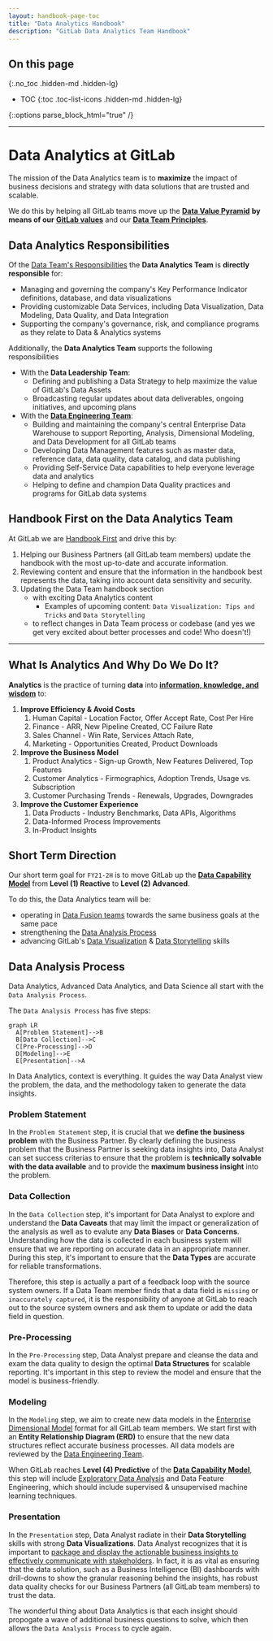 ```yaml
---
layout: handbook-page-toc
title: "Data Analytics Handbook"
description: "GitLab Data Analytics Team Handbook"
---
```


## On this page
{:.no_toc .hidden-md .hidden-lg}

- TOC
{:toc .toc-list-icons .hidden-md .hidden-lg}

{::options parse_block_html="true" /}

----

# Data Analytics at GitLab

The mission of the Data Analytics team is to **maximize** the impact of business decisions and strategy with data solutions that are trusted and scalable.   

We do this by helping all GitLab teams move up the [**Data Value Pyramid**](/handbook/business-ops/data-team/direction/#data-value-pyramid) **by means of our** [**GitLab values**](/handbook/values/) and our [**Data Team Principles**](/handbook/business-ops/data-team/#data-team-principles). 


## Data Analytics Responsibilities

Of the [Data Team's Responsibilities](/handbook/business-ops/data-team/#responsibilities) the **Data Analytics Team** is **directly responsible** for:
- Managing and governing the company's Key Performance Indicator definitions, database, and data visualizations
- Providing customizable Data Services, including Data Visualization, Data Modeling, Data Quality, and Data Integration
- Supporting the company's governance, risk, and compliance programs as they relate to Data & Analytics systems

Additionally, the **Data Analytics Team** supports the following responsibilities
- With the **Data Leadership Team**:  
    - Defining and publishing a Data Strategy to help maximize the value of GitLab's Data Assets
    - Broadcasting regular updates about data deliverables, ongoing initiatives, and upcoming plans    
- With the [**Data Engineering Team**](/handbook/business-ops/data-team/organization/engineering/#data-engineering-responsibilities): 
    - Building and maintaining the company's central Enterprise Data Warehouse to support Reporting, Analysis, Dimensional Modeling, and Data Development for all GitLab teams
    - Developing Data Management features such as master data, reference data, data quality, data catalog, and data publishing
    - Providing Self-Service Data capabilities to help everyone leverage data and analytics
    - Helping to define and champion Data Quality practices and programs for GitLab data systems

## Handbook First on the Data Analytics Team

At GitLab we are [Handbook First](/handbook/handbook-usage/#why-handbook-first) and drive this by:
1. Helping our Business Partners (all GitLab team members) update the handbook with the most up-to-date and accurate information. 
1. Reviewing content and ensure that the information in the handbook best represents the data, taking into account data sensitivity and security. 
1. Updating the Data Team handbook section 
    - with exciting Data Analytics content
        - Examples of upcoming content: `Data Visualization: Tips and Tricks` and `Data Storytelling` 
    - to reflect changes in Data Team process or codebase  (and yes we get very excited about better processes and code! Who doesn't!)

---

## What Is Analytics And Why Do We Do It?

**Analytics** is the practice of turning **data** into [**information, knowledge, and wisdom**](/handbook/business-ops/data-team/direction/#data-value-pyramid) to:
1. **Improve Efficiency & Avoid Costs**
    1. Human Capital - Location Factor, Offer Accept Rate, Cost Per Hire
    1. Finance - ARR, New Pipeline Created, CC Failure Rate
    1. Sales Channel - Win Rate, Services Attach Rate, 
    1. Marketing - Opportunities Created, Product Downloads
1. **Improve the Business Model**
    1. Product Analytics - Sign-up Growth, New Features Delivered, Top Features
    1. Customer Analytics - Firmographics, Adoption Trends, Usage vs. Subscription
    1. Customer Purchasing Trends - Renewals, Upgrades, Downgrades
1. **Improve the Customer Experience**
    1. Data Products - Industry Benchmarks, Data APIs, Algorithms
    1. Data-Informed Process Improvements
    1. In-Product Insights

## Short Term Direction 
Our short term goal for `FY21-2H` is to move GitLab up the [**Data Capability Model**](/handbook/business-ops/data-team/direction/#data-capability-model) from **Level (1) Reactive** to **Level (2) Advanced**. 

To do this, the Data Analytics team will be:
- operating in [Data Fusion teams](https://about.gitlab.com/handbook/business-ops/data-team/organization/#fusion-teams) towards the same business goals at the same pace 
- strengthening the [Data Analysis Process](/handbook/business-ops/data-team/organization/analytics/#data-analysis-process)
- advancing GitLab's [Data Visualization](https://datavizcatalogue.com/) & [Data Storytelling](https://www.forbes.com/sites/brentdykes/2016/03/31/data-storytelling-the-essential-data-science-skill-everyone-needs/#71f2f94852ad) skills


## Data Analysis Process 

Data Analytics, Advanced Data Analytics, and Data Science all start with the `Data Analysis Process`. 

The `Data Analysis Process` has five steps: 

```mermaid
graph LR
  A[Problem Statement]-->B
  B[Data Collection]-->C
  C[Pre-Processing]-->D
  D[Modeling]-->E
  E[Presentation]-->A
```

In Data Analytics, context is everything. It guides the way Data Analyst view the problem, the data, and the methodology taken to generate the data insights.

### Problem Statement 

In the `Problem Statement` step, it is crucial that we **define the business problem** with the Business Partner. By clearly defining the business problem that the Business Partner is seeking data insights into, Data Analyst can set success criterias to ensure that the problem is **technically solvable with the data available** and to provide the **maximum business insight** into the problem. 

### Data Collection 

In the `Data Collection` step, it's important for Data Analyst to explore and understand the **Data Caveats** that may limit the impact or generalization of the analysis as well as to evalute any **Data Biases** or **Data Concerns**. Understanding how the data is collected in each business system will ensure that we are reporting on accurate data in an appropriate manner. During this step, it's important to ensure that the **Data Types** are accurate for reliable transformations. 

Therefore, this step is actually a part of a feedback loop with the source system owners. If a Data Team member finds that a data field is `missing` or `inaccurately captured`, it is the responsibility of anyone at GitLab to reach out to the source system owners and ask them to update or add the data field in question. 

### Pre-Processing 

In the `Pre-Processing` step, Data Analyst prepare and cleanse the data and exam the data quality to design the optimal **Data Structures** for scalable reporting. It's important in this step to review the model and ensure that the model is business-friendly. 

### Modeling 

In the `Modeling` step, we aim to create new data models in the [Enterprise Dimensional Model](/handbook/business-ops/data-team/platform/edw) format for all GitLab team members. We start first with an **Entity Relationship Diagram (ERD)** to ensure that the new data structures reflect accurate business processes. All data models are reviewed by the [Data Engineering Team](/handbook/business-ops/data-team/organization/engineering/#data-engineering-responsibilities). 

When GitLab reaches **Level (4) Predictive** of the [**Data Capability Model**](/handbook/business-ops/data-team/direction/#data-capability-model), this step will include [Exploratory Data Analysis](https://en.wikipedia.org/wiki/Exploratory_data_analysis) and Data Feature Engineering, which should include supervised & unsupervised machine learning techniques. 

### Presentation 

In the `Presentation` step, Data Analyst radiate in their **Data Storytelling** skills with strong **Data Visualizations**. Data Analyst recognizes that it is important to [package and display the actionable business insights to effectively communicate with stakeholders](https://www.forbes.com/sites/evamurray/2019/01/28/how-data-visualization-supports-communication/#3a8d1972cced). In fact, it is as vital as ensuring that the data solution, such as a Business Intelligence (BI) dashboards with drill-downs to show the granular reasoning behind the insights, has robust data quality checks for our Business Partners (all GitLab team members) to trust the data. 

The wonderful thing about Data Analytics is that each insight should propogate a wave of additional business questions to solve, which then allows the `Data Analysis Process` to cycle again. 

